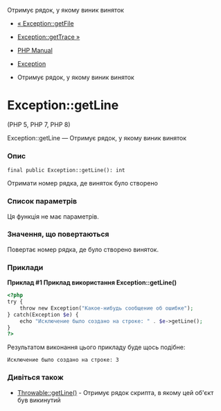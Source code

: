 Отримує рядок, у якому виник виняток

-   [« Exception::getFile](exception.getfile.html)
    
-   [Exception::getTrace »](exception.gettrace.html)
    
-   [PHP Manual](index.html)
    
-   [Exception](class.exception.html)
    
-   Отримує рядок, у якому виник виняток
    

# Exception::getLine

(PHP 5, PHP 7, PHP 8)

Exception::getLine — Отримує рядок, у якому виник виняток

### Опис

```methodsynopsis
final public Exception::getLine(): int
```

Отримати номер рядка, де виняток було створено

### Список параметрів

Ця функція не має параметрів.

### Значення, що повертаються

Повертає номер рядка, де було створено виняток.

### Приклади

**Приклад #1 Приклад використання **Exception::getLine()****

```php
<?php
try {
    throw new Exception("Какое-нибудь сообщение об ошибке");
} catch(Exception $e) {
    echo "Исключение было создано на строке: " . $e->getLine();
}
?>
```

Результатом виконання цього прикладу буде щось подібне:

```
Исключение было создано на строке: 3
```

### Дивіться також

-   [Throwable::getLine()](throwable.getline.html) - Отримує рядок скрипта, в якому цей об'єкт був викинутий